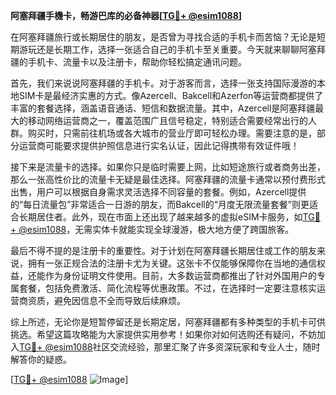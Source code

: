 **阿塞拜疆手機卡，畅游巴库的必备神器[[TG💪+ @esim1088](https://t.me/s/esim1088)]**

在阿塞拜疆旅行或长期居住的朋友，是否曾为寻找合适的手机卡而苦恼？无论是短期游玩还是长期工作，选择一张适合自己的手机卡至关重要。今天就来聊聊阿塞拜疆的手机卡、流量卡以及注册卡，帮助你轻松搞定通讯问题。

首先，我们来说说阿塞拜疆的手机卡。对于游客而言，选择一张支持国际漫游的本地SIM卡是最经济实惠的方式。像Azercell、Bakcell和Azerfon等运营商都提供了丰富的套餐选择，涵盖语音通话、短信和数据流量。其中，Azercell是阿塞拜疆最大的移动网络运营商之一，覆盖范围广且信号稳定，特别适合需要经常出行的人群。购买时，只需前往机场或各大城市的营业厅即可轻松办理。需要注意的是，部分运营商可能要求提供护照信息进行实名认证，因此记得携带有效证件哦！

接下来是流量卡的选择。如果你只是临时需要上网，比如短途旅行或者商务出差，那么一张高性价比的流量卡无疑是最佳选择。阿塞拜疆的流量卡通常以预付费形式出售，用户可以根据自身需求灵活选择不同容量的套餐。例如，Azercell提供的“每日流量包”非常适合一日游的朋友，而Bakcell的“月度无限流量套餐”则更适合长期居住者。此外，现在市面上还出现了越来越多的虚拟eSIM卡服务，如[TG💪+ @esim1088](https://t.me/s/esim1088)，无需实体卡就能实现全球漫游，极大地方便了跨国旅客。

最后不得不提的是注册卡的重要性。对于计划在阿塞拜疆长期居住或工作的朋友来说，拥有一张正规合法的注册卡尤为关键。这张卡不仅能够保障你在当地的通信权益，还能作为身份证明文件使用。目前，大多数运营商都推出了针对外国用户的专属套餐，包括免费激活、简化流程等优惠政策。不过，在选择时一定要注意核实运营商资质，避免因信息不全而导致后续麻烦。

综上所述，无论你是短暂停留还是长期定居，阿塞拜疆都有多种类型的手机卡可供挑选。希望这篇攻略能为大家提供实用参考！如果你对如何选购还有疑问，不妨加入[TG💪+ @esim1088](https://t.me/s/esim1088)社区交流经验，那里汇聚了许多资深玩家和专业人士，随时解答你的疑惑。

[[TG💪+ @esim1088](https://t.me/s/esim1088) ![Image](https://i.postimg.cc/4NQfJmqS/Snipaste-2025-05-13-00-14-12.png)]